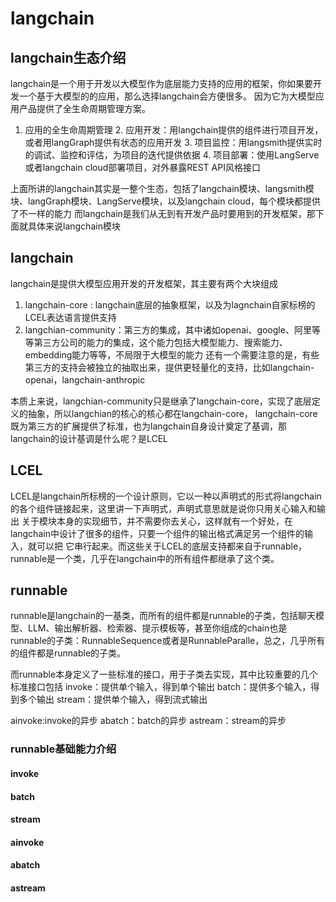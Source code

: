 # langchain
## langchain生态介绍
langchain是一个用于开发以大模型作为底层能力支持的应用的框架，你如果要开发一个基于大模型的的应用，那么选择langchain会方便很多。 因为它为大模型应用产品提供了全生命周期管理方案。
1. 应用的全生命周期管理
   2. 应用开发：用langchain提供的组件进行项目开发，或者用langGraph提供有状态的应用开发
   3. 项目监控：用langsmith提供实时的调试、监控和评估，为项目的迭代提供依据
   4. 项目部署：使用LangServe或者langchain cloud部署项目，对外暴露REST API风格接口

上面所讲的langchain其实是一整个生态，包括了langchain模块、langsmith模块、langGraph模块、LangServe模块，以及langchain cloud，每个模块都提供了不一样的能力
而langchain是我们从无到有开发产品时要用到的开发框架，那下面就具体来说langchain模块

## langchain
langchain是提供大模型应用开发的开发框架，其主要有两个大块组成
1. langchain-core : langchain底层的抽象框架，以及为lagnchain自家标榜的LCEL表达语言提供支持
2. langchian-community：第三方的集成，其中诸如openai、google、阿里等等第三方公司的能力的集成，这个能力包括大模型能力、搜索能力、embedding能力等等，不局限于大模型的能力
还有一个需要注意的是，有些第三方的支持会被独立的抽取出来，提供更轻量化的支持，比如langchain-openai，langchain-anthropic

本质上来说，langchian-community只是继承了langchain-core，实现了底层定义的抽象，所以langchian的核心的核心都在langchain-core，
langchain-core既为第三方的扩展提供了标准，也为langchain自身设计奠定了基调，那langchain的设计基调是什么呢？是LCEL

## LCEL
LCEL是langchain所标榜的一个设计原则，它以一种以声明式的形式将langchain的各个组件链接起来，这里讲一下声明式，声明式意思就是说你只用关心输入和输出
关于模块本身的实现细节，并不需要你去关心，这样就有一个好处，在langchain中设计了很多的组件，只要一个组件的输出格式满足另一个组件的输入，就可以把
它串行起来。而这些关于LCEL的底层支持都来自于runnable，runnable是一个类，几乎在langchain中的所有组件都继承了这个类。

## runnable
runnable是langchain的一基类，而所有的组件都是runnable的子类，包括聊天模型、LLM、输出解析器、检索器、提示模板等，甚至你组成的chain也是
runnable的子类：RunnableSequence或者是RunnableParalle，总之，几乎所有的组件都是runnable的子类。

而runnable本身定义了一些标准的接口，用于子类去实现，其中比较重要的几个标准接口包括
invoke：提供单个输入，得到单个输出
batch：提供多个输入，得到多个输出
stream：提供单个输入，得到流式输出

ainvoke:invoke的异步
abatch：batch的异步
astream：stream的异步

### runnable基础能力介绍
#### invoke
#### batch
#### stream
#### ainvoke
#### abatch
#### astream
